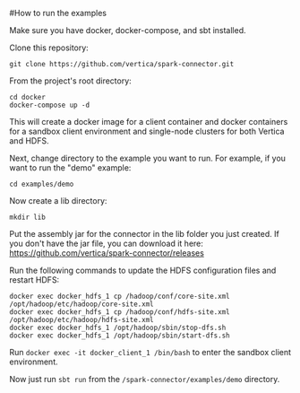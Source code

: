 #How to run the examples

Make sure you have docker, docker-compose, and sbt installed.

Clone this repository:
```
git clone https://github.com/vertica/spark-connector.git
```

From the project's root directory:
```
cd docker
docker-compose up -d
```
This will create a docker image for a client container and docker containers for a sandbox client environment and single-node clusters for both Vertica and HDFS.

Next, change directory to the example you want to run. For example, if you want to run the "demo" example:
```
cd examples/demo
```
Now create a lib directory:
```
mkdir lib
```
Put the assembly jar for the connector in the lib folder you just created. If you don't have the jar file, you can download it here: https://github.com/vertica/spark-connector/releases

Run the following commands to update the HDFS configuration files and restart HDFS:
```
docker exec docker_hdfs_1 cp /hadoop/conf/core-site.xml /opt/hadoop/etc/hadoop/core-site.xml
docker exec docker_hdfs_1 cp /hadoop/conf/hdfs-site.xml /opt/hadoop/etc/hadoop/hdfs-site.xml
docker exec docker_hdfs_1 /opt/hadoop/sbin/stop-dfs.sh
docker exec docker_hdfs_1 /opt/hadoop/sbin/start-dfs.sh
```

Run `docker exec -it docker_client_1 /bin/bash` to enter the sandbox client environment.

Now just run `sbt run` from the `/spark-connector/examples/demo` directory.